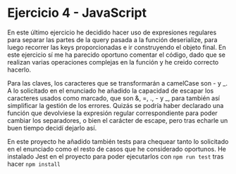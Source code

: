 # Ejercicio 4 - JavaScript
En este último ejercicio he decidido hacer uso de expresiones regulares para separar las partes de la query pasada a la función deserialize, para luego recorrer las keys proporcionadas e ir construyendo el objeto final. En este ejercicio sí me ha parecido oportuno comentar el código, dado que se realizan varias operaciones complejas en la función y he creido correcto hacerlo.

Para las claves, los caracteres que se transformarán a camelCase son - y _.
A lo solicitado en el enunciado he añadido la capacidad de escapar los caracteres usados como marcado, que son &, =, ., - y _, para también así simplificar la gestión de los errores. Quizás se podría haber declarado una función que devolviese la expresión regular correspondiente para poder cambiar los separadores, o bien el carácter de escape, pero tras echarle un buen tiempo decidí dejarlo así.

En este proyecto he añadido también tests para chequear tanto lo solicitado en el enunciado como el resto de casos que he considerado oportunos. He instalado Jest en el proyecto para poder ejecutarlos con `npm run test` tras hacer `npm install`